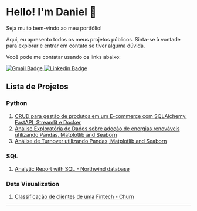 # Hello! I'm Daniel :wave:

Seja muito bem-vindo ao meu portfólio!

Aqui, eu apresento todos os meus projetos públicos. Sinta-se à vontade para explorar e entrar em contato se tiver alguma dúvida.

Você pode me contatar usando os links abaixo:

<a href="mailto:danielmenna@gmail.com" target="_blank">
    <img src="https://img.shields.io/badge/-danielmenna@gmail.com-D14836?style=for-the-badge&logo=gmail&logoColor=white" alt="Gmail Badge" />
</a>
<a href="https://www.linkedin.com/in/daniel-menna/" target="_blank">
    <img src="https://img.shields.io/badge/LinkedIn-0077B5?style=for-the-badge&logo=linkedin&logoColor=white" alt="Linkedin Badge" />
</a>


## Lista de Projetos

### Python
1. [CRUD para gestão de produtos em um E-commerce com SQLAlchemy, FastAPI, Streamlit e Docker](https://github.com/daniel-menna/crud-application)
2. [Análise Exploratória de Dados sobre adoção de energias renováveis utilizando Pandas, Matplotlib and Seaborn](https://github.com/daniel-menna/sustainable_energy_data_analysis)
3. [Análise de Turnover utilizando Pandas, Matplotlib and Seaborn](https://github.com/daniel-menna/Analise-de-Turnover)

### SQL
1. [Analytic Report with SQL - Northwind database](https://github.com/daniel-menna/northwind_sql_analysis)

### Data Visualization
1. [Classificação de clientes de uma Fintech - Churn](https://github.com/daniel-menna/customer_analysis)

-------------------------------------------------------------------------------
